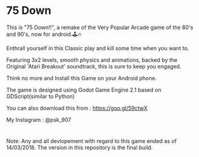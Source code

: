 # 75 Down


This is "75 Down!!", a remake of the Very Popular Arcade game of the 80's and 90's, now for android.🕹️🔥

Enthrall yourself in this Classic play and kill some time when you want to.

Featuring 3x2 levels, smooth physics and animations, backed by the Original 'Atari Breakout' soundtrack, this is sure to keep you engaged.

Think no more and Install this Game on your Android phone.

The game is designed using Godot Game Engine 2.1 based on GDScript(similar to Python)

You can also download this from : https://goo.gl/59ctwX

My Instagram :  @psk_907

#

Note: Any and all devlopement with regard to this game ended as of 14/03/2018.
The version in this repository is the final build.
